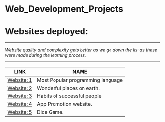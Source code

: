 # Web_Development_Projects
<h1>Websites deployed:</h1>
<hr>
<p><em>Website quality and complexity gets better as we go down the list as these were made during the learning process.</em></p>
<hr>
<table>
  <thead>
    <tr>
      <th>LINK</th>
      <th>NAME</th>
     </tr>
   </thead>
    <tr>
    <td><a href="https://atomworkplace.github.io/Web_Development_Projects/First_Project/">Website: 1</a></td>
    <td>Most Popular programming language</td>
    </tr>
    <tr>
      <td><a href="https://atomworkplace.github.io/Web_Development_Projects/Second_Project/">Website: 2</a></td>
      <td>Wonderful places on earth.</td>
    </tr>
    <tr>
      <td><a href="https://atomworkplace.github.io/Web_Development_Projects/Third_website/">Website: 3</a></td>
      <td>Habits of successful people</td>
    </tr>
    <tr>
    <td><a href="https://atomworkplace.github.io/Web_Development_Projects/Fourth_website/">Website: 4</a></td>
    <td>App Promotion website.</td>
  </tr>
  <tr>
    <td><a href="https://atomworkplace.github.io/Web_Development_Projects/Dice%20Challenge/">Website: 5</a></td>
    <td>Dice Game.</td>
</table>
